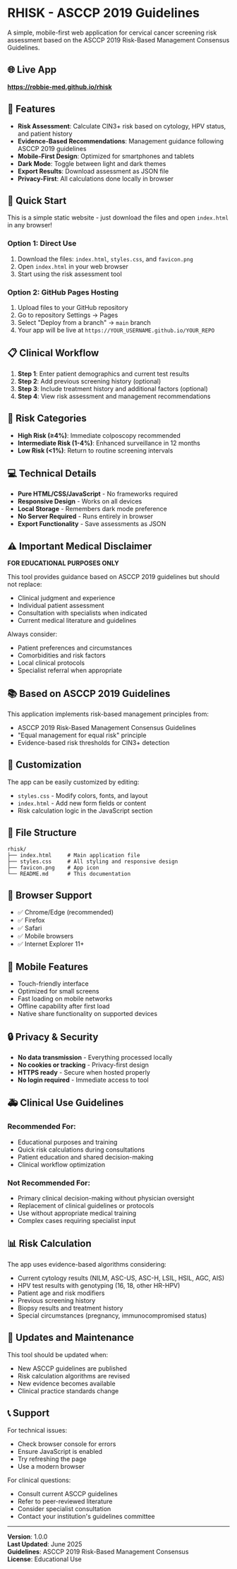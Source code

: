 # RHISK - ASCCP 2019 Guidelines

A simple, mobile-first web application for cervical cancer screening risk assessment based on the ASCCP 2019 Risk-Based Management Consensus Guidelines.

## 🌐 Live App
**https://robbie-med.github.io/rhisk**

## 📱 Features

- **Risk Assessment**: Calculate CIN3+ risk based on cytology, HPV status, and patient history
- **Evidence-Based Recommendations**: Management guidance following ASCCP 2019 guidelines
- **Mobile-First Design**: Optimized for smartphones and tablets
- **Dark Mode**: Toggle between light and dark themes
- **Export Results**: Download assessment as JSON file
- **Privacy-First**: All calculations done locally in browser

## 🚀 Quick Start

This is a simple static website - just download the files and open `index.html` in any browser!

### Option 1: Direct Use
1. Download the files: `index.html`, `styles.css`, and `favicon.png`
2. Open `index.html` in your web browser
3. Start using the risk assessment tool

### Option 2: GitHub Pages Hosting
1. Upload files to your GitHub repository
2. Go to repository Settings → Pages
3. Select "Deploy from a branch" → `main` branch
4. Your app will be live at `https://YOUR_USERNAME.github.io/YOUR_REPO`

## 📋 Clinical Workflow

1. **Step 1**: Enter patient demographics and current test results
2. **Step 2**: Add previous screening history (optional)
3. **Step 3**: Include treatment history and additional factors (optional)  
4. **Step 4**: View risk assessment and management recommendations

## 🎯 Risk Categories

- **High Risk (≥4%)**: Immediate colposcopy recommended
- **Intermediate Risk (1-4%)**: Enhanced surveillance in 12 months
- **Low Risk (<1%)**: Return to routine screening intervals

## 💻 Technical Details

- **Pure HTML/CSS/JavaScript** - No frameworks required
- **Responsive Design** - Works on all devices
- **Local Storage** - Remembers dark mode preference
- **No Server Required** - Runs entirely in browser
- **Export Functionality** - Save assessments as JSON

## ⚠️ Important Medical Disclaimer

**FOR EDUCATIONAL PURPOSES ONLY**

This tool provides guidance based on ASCCP 2019 guidelines but should not replace:
- Clinical judgment and experience
- Individual patient assessment
- Consultation with specialists when indicated
- Current medical literature and guidelines

Always consider:
- Patient preferences and circumstances
- Comorbidities and risk factors
- Local clinical protocols
- Specialist referral when appropriate

## 📚 Based on ASCCP 2019 Guidelines

This application implements risk-based management principles from:
- ASCCP 2019 Risk-Based Management Consensus Guidelines
- "Equal management for equal risk" principle
- Evidence-based risk thresholds for CIN3+ detection

## 🔧 Customization

The app can be easily customized by editing:
- `styles.css` - Modify colors, fonts, and layout
- `index.html` - Add new form fields or content
- Risk calculation logic in the JavaScript section

## 📄 File Structure

```
rhisk/
├── index.html     # Main application file
├── styles.css     # All styling and responsive design
├── favicon.png    # App icon
└── README.md      # This documentation
```

## 🌟 Browser Support

- ✅ Chrome/Edge (recommended)
- ✅ Firefox  
- ✅ Safari
- ✅ Mobile browsers
- ✅ Internet Explorer 11+

## 📱 Mobile Features

- Touch-friendly interface
- Optimized for small screens
- Fast loading on mobile networks
- Offline capability after first load
- Native share functionality on supported devices

## 🔒 Privacy & Security

- **No data transmission** - Everything processed locally
- **No cookies or tracking** - Privacy-first design
- **HTTPS ready** - Secure when hosted properly
- **No login required** - Immediate access to tool

## 🚑 Clinical Use Guidelines

### Recommended For:
- Educational purposes and training
- Quick risk calculations during consultations
- Patient education and shared decision-making
- Clinical workflow optimization

### Not Recommended For:
- Primary clinical decision-making without physician oversight
- Replacement of clinical guidelines or protocols
- Use without appropriate medical training
- Complex cases requiring specialist input

## 📊 Risk Calculation

The app uses evidence-based algorithms considering:
- Current cytology results (NILM, ASC-US, ASC-H, LSIL, HSIL, AGC, AIS)
- HPV test results with genotyping (16, 18, other HR-HPV)
- Patient age and risk modifiers
- Previous screening history
- Biopsy results and treatment history
- Special circumstances (pregnancy, immunocompromised status)

## 🔄 Updates and Maintenance

This tool should be updated when:
- New ASCCP guidelines are published
- Risk calculation algorithms are revised
- New evidence becomes available
- Clinical practice standards change

## 📞 Support

For technical issues:
- Check browser console for errors
- Ensure JavaScript is enabled
- Try refreshing the page
- Use a modern browser

For clinical questions:
- Consult current ASCCP guidelines
- Refer to peer-reviewed literature
- Consider specialist consultation
- Contact your institution's guidelines committee

---

**Version**: 1.0.0  
**Last Updated**: June 2025  
**Guidelines**: ASCCP 2019 Risk-Based Management Consensus  
**License**: Educational Use

